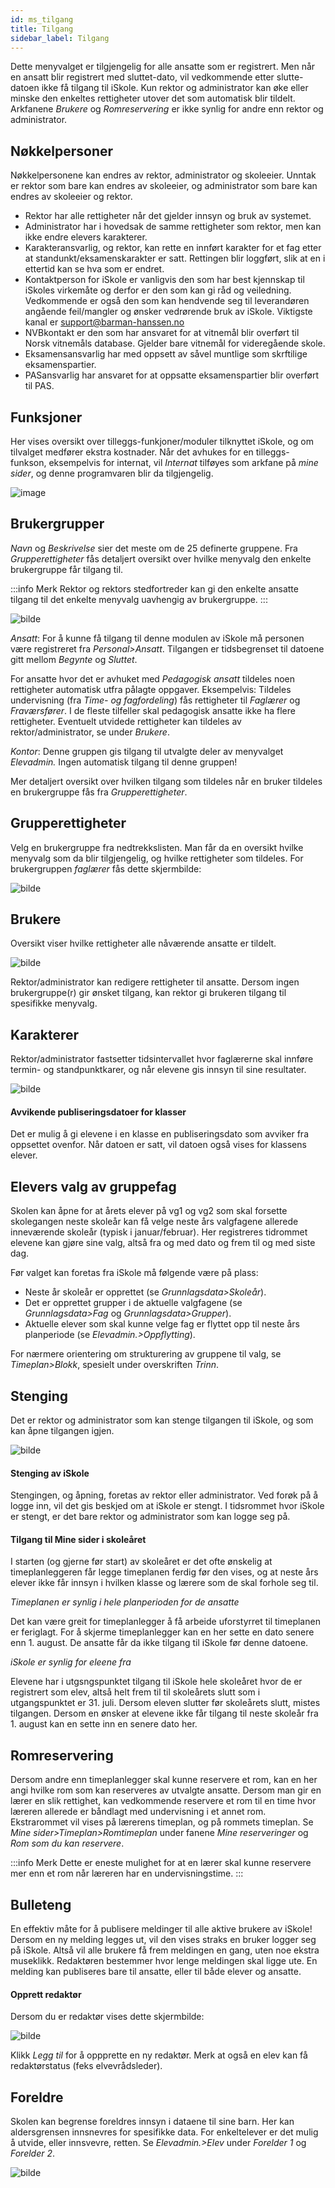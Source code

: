 ```yaml
---
id: ms_tilgang
title: Tilgang
sidebar_label: Tilgang
---
```


Dette menyvalget er tilgjengelig for alle ansatte som er registrert. Men når en ansatt blir registrert med sluttet-dato, vil vedkommende etter slutte-datoen ikke få tilgang til iSkole. Kun rektor og administrator kan øke eller minske den enkeltes rettigheter utover det som automatisk blir tildelt. 
Arkfanene _Brukere_ og _Romreservering_ er ikke synlig for andre enn rektor og administrator.

## Nøkkelpersoner
Nøkkelpersonene kan endres av rektor, administrator og skoleeier. Unntak er rektor som bare kan endres av skoleeier, og administrator som bare kan endres av skoleeier og rektor.
- Rektor har alle rettigheter når det gjelder innsyn og bruk av systemet.
- Administrator har i hovedsak de samme rettigheter som rektor, men kan ikke endre elevers karakterer.
- Karakteransvarlig, og rektor, kan rette en innført karakter for et fag etter at standunkt/eksamenskarakter er satt. Rettingen blir loggført, slik at en i ettertid kan se hva som er endret.
- Kontaktperson for iSkole er vanligvis den som har best kjennskap til iSkoles virkemåte og derfor er den som kan gi råd og veiledning. Vedkommende er også den som kan hendvende seg til leverandøren angående feil/mangler og ønsker vedrørende bruk av iSkole. Viktigste kanal er support@barman-hanssen.no
- NVBkontakt er den som har ansvaret for at vitnemål blir overført til Norsk vitnemåls database. Gjelder bare vitnemål for videregående skole.
- Eksamensansvarlig har med oppsett av såvel muntlige som skrftilige eksamenspartier.
- PASansvarlig har ansvaret for at oppsatte eksamenspartier blir overført til PAS.

## Funksjoner
Her vises oversikt over tilleggs-funkjoner/moduler tilknyttet iSkole, og om tilvalget medfører ekstra kostnader. Når det avhukes for en tilleggs-funkson, eksempelvis for internat, vil _Internat_ tilføyes som arkfane på _mine sider_, og  denne programvaren blir da tilgjengelig.

![image](https://github.com/BarmanHanssen/iskole/assets/80097133/9f4428c7-2662-47d4-900c-e8c068ee48da)

## Brukergrupper
_Navn_ og _Beskrivelse_ sier det meste om de 25 definerte gruppene. Fra _Grupperettigheter_ fås detaljert oversikt over hvilke menyvalg den enkelte brukergruppe får tilgang til.

:::info Merk
Rektor og rektors stedfortreder kan gi den enkelte ansatte tilgang til det enkelte menyvalg uavhengig av brukergruppe.
:::

![bilde](/img/ms_tilgang_brukergrupper.png 'Brukergrupper')

_Ansatt_: For å kunne få tilgang til denne modulen av iSkole må personen være registreret fra _Personal>Ansatt_. Tilgangen er tidsbegrenset til datoene gitt mellom _Begynte_ og _Sluttet_.

For ansatte hvor det er avhuket med _Pedagogisk ansatt_ tildeles noen rettigheter automatisk utfra pålagte oppgaver. Eksempelvis: Tildeles undervisning (fra _Time- og fagfordeling_) fås rettigheter til _Faglærer_ og _Fraværsfører_. I de fleste tilfeller skal pedagogisk ansatte ikke ha flere rettigheter. Eventuelt utvidede rettigheter kan tildeles av rektor/administrator, se under _Brukere_.

_Kontor_: Denne gruppen gis tilgang til utvalgte deler av menyvalget _Elevadmin._ Ingen automatisk tilgang til denne gruppen!

Mer detaljert oversikt over hvilken tilgang som tildeles når en bruker tildeles en brukergruppe fås fra _Grupperettigheter_.

## Grupperettigheter
Velg en brukergruppe fra nedtrekkslisten. Man får da en oversikt hvilke menyvalg som da blir tilgjengelig, og hvilke rettigheter som tildeles. For brukergruppen _faglærer_ fås dette skjermbilde:

![bilde](https://user-images.githubusercontent.com/80097133/200294342-2027015e-3de2-4835-8f9e-c5e4e6bf9b1a.png)


## Brukere
Oversikt viser hvilke rettigheter alle nåværende ansatte er tildelt.

![bilde](/img/ms_tilgang_brukere.png 'Brukere')

Rektor/administrator kan redigere rettigheter til ansatte. Dersom ingen brukergruppe(r) gir ønsket tilgang, kan rektor gi brukeren tilgang til spesifikke menyvalg.

## Karakterer
Rektor/administrator fastsetter tidsintervallet hvor faglærerne skal innføre termin- og standpunktkarer, og når elevene gis innsyn til sine resultater.

![bilde](https://user-images.githubusercontent.com/80097133/200297678-8da74f9f-67d1-4cbb-93fa-201d573cdf58.png)

#### Avvikende publiseringsdatoer for klasser
Det er mulig å gi elevene i en klasse en publiseringsdato som avviker fra oppsettet ovenfor. Når datoen er satt, vil datoen også vises for klassens elever.


## Elevers valg av gruppefag
Skolen kan åpne for at årets elever på vg1 og vg2 som skal forsette skolegangen neste skoleår kan få velge neste års valgfagene allerede inneværende skoleår (typisk i januar/februar). 
Her registreres tidrommet elevene kan gjøre sine valg, altså fra og med dato og frem til og med siste dag.

Før valget kan foretas fra iSkole må følgende være på plass:
- Neste år skoleår er opprettet (se _Grunnlagsdata>Skoleår_).  
- Det er opprettet grupper i de aktuelle valgfagene (se _Grunnlagsdata>Fag_ og _Grunnlagsdata>Grupper_).
- Aktuelle elever som skal kunne velge fag er flyttet opp til neste års planperiode (se _Elevadmin.>Oppflytting_).

For nærmere orientering om strukturering av gruppene til valg, se _Timeplan>Blokk_, spesielt under overskriften _Trinn_.

## Stenging
Det er rektor og administrator som kan stenge tilgangen til iSkole, og som kan åpne tilgangen igjen.

![bilde](https://user-images.githubusercontent.com/80097133/192467223-6f45b2a9-0f96-41f1-90d0-846080d23389.png)

#### Stenging av iSkole
Stengingen, og åpning, foretas av rektor eller administrator. Ved forøk på å logge inn, vil det gis beskjed om at iSkole er stengt. I tidsrommet hvor iSkole er stengt, er det bare rektor og administrator som kan logge seg på.

#### Tilgang til Mine sider i skoleåret
I starten (og gjerne før start) av skoleåret er det ofte ønskelig at timeplanleggeren får legge timeplanen ferdig før den vises, og at neste års elever ikke får innsyn i hvilken klasse og lærere som de skal forhole seg til. 

_Timeplanen er synlig i hele planperioden for de ansatte_

Det kan være greit for timeplanlegger å få arbeide uforstyrret til timeplanen er feriglagt. For å skjerme timeplanlegger kan en her sette en dato senere enn 1. august. De ansatte får da ikke tilgang til iSkole før denne datoene.

_iSkole er synlig for eleene fra_

Elevene har i utgsngspunktet tilgang til iSkole hele skoleåret hvor de er registrert som elev, altså helt frem til til skoleårets slutt som i utgangspunktet er 31. juli. Dersom eleven slutter før skoleårets slutt, mistes tilgangen. Dersom en ønsker at elevene  ikke får tilgang til neste skoleår fra 1. august kan en sette inn en senere dato her.

## Romreservering
Dersom andre enn timeplanlegger skal kunne reservere et rom, kan en her angi hvilke rom som kan reserveres av utvalgte ansatte. Dersom man gir en lærer en slik rettighet, kan vedkommende reservere et rom til en time hvor læreren allerede er båndlagt med undervisning i et annet rom. Ekstrarommet vil vises på lærerens timeplan, og på rommets timeplan. Se _Mine sider>Timeplan>Romtimeplan_ under fanene _Mine reserveringer_ og _Rom som du kan reservere_. 

:::info Merk
Dette er eneste mulighet for at en lærer skal kunne reservere mer enn et rom når læreren har en undervisningstime.
:::

## Bulleteng
En effektiv måte for å publisere meldinger til alle aktive brukere av iSkole! Dersom en ny melding legges ut, vil den vises straks en bruker logger seg på iSkole. Altså vil alle brukere få frem meldingen en gang, uten noe ekstra museklikk. Redaktøren bestemmer hvor lenge meldingen skal ligge ute. En melding kan publiseres bare til ansatte, eller til både elever og ansatte.

#### Opprett redaktør
Dersom du er redaktør vises dette  skjermbilde:

![bilde](https://user-images.githubusercontent.com/80097133/153401777-2046ff7a-0323-4fd9-a724-477c0e0c62fd.png)

Klikk _Legg til_ for å oppprette en ny redaktør. Merk at også en elev kan få redaktørstatus (feks elvevrådsleder). 

## Foreldre

Skolen kan begrense foreldres innsyn i dataene til sine barn. Her kan aldersgrensen innsnevres for spesifikke data.
For enkeltelever er det mulig å utvide, eller innsvevre, retten. Se  _Elevadmin.>Elev_ under _Forelder 1_ og _Forelder 2_.

![bilde](https://user-images.githubusercontent.com/80097133/192475976-666930c5-c7f8-4d37-9ef7-426c40971938.png)

